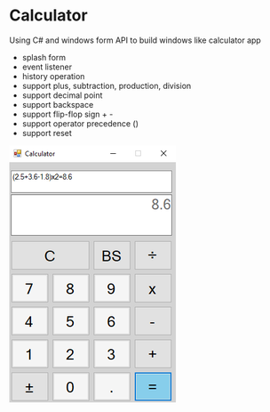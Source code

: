 # Calculator

Using C# and windows form API to build windows like calculator app



* splash form
* event listener
* history operation 
* support plus, subtraction, production, division
* support decimal point
* support backspace
* support flip-flop sign + -
* support operator precedence ()
* support reset



![screenshot image](/screenshot/screenshot.png)